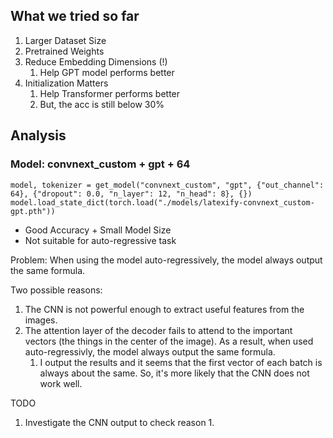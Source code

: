 ## What we tried so far

1. Larger Dataset Size
2. Pretrained Weights
3. Reduce Embedding Dimensions (!)
    1. Help GPT model performs better
4. Initialization Matters
    1. Help Transformer performs better
    2. But, the acc is still below 30%


## Analysis

### Model: convnext_custom + gpt + 64

```
model, tokenizer = get_model("convnext_custom", "gpt", {"out_channel": 64}, {"dropout": 0.0, "n_layer": 12, "n_head": 8}, {})
model.load_state_dict(torch.load("./models/latexify-convnext_custom-gpt.pth"))
```

- Good Accuracy + Small Model Size
- Not suitable for auto-regressive task

Problem: When using the model auto-regressively, the model always output the same formula.

Two possible reasons:
1. The CNN is not powerful enough to extract useful features from the images.
2. The attention layer of the decoder fails to attend to the important vectors (the things in the center of the image). As a result, when used auto-regressivly, the model always output the same formula.
    1. I output the results and it seems that the first vector of each batch is always about the same. So, it's more likely that the CNN does not work well.

TODO
1. Investigate the CNN output to check reason 1.